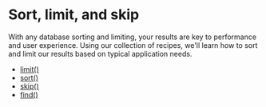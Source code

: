 # Sort, limit, and skip

With any database sorting and limiting, your results are key to performance and user experience. Using our collection of recipes, we'll learn how to sort and limit our results based on typical application needs.

- [limit()](https://docs.mongodb.com/manual/reference/method/cursor.limit/index.html)
- [sort()](https://docs.mongodb.com/manual/reference/method/cursor.sort/index.html)
- [skip()](https://docs.mongodb.com/manual/reference/method/cursor.skip/index.html)
- [find()](https://docs.mongodb.com/manual/reference/command/find/index.html)
